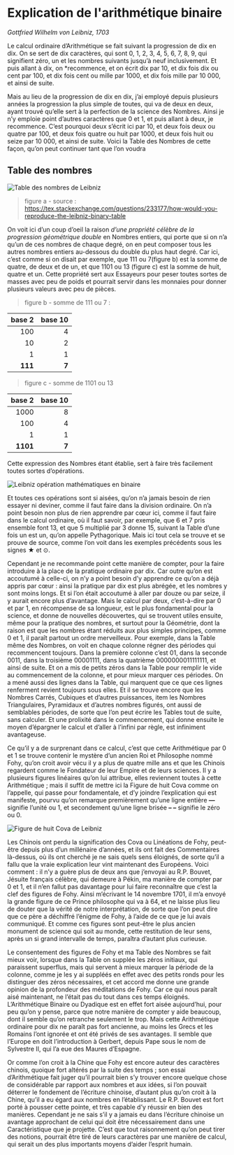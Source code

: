 # Explication de l'arithmétique binaire
 
*Gottfried Wilhelm von Leibniz, 1703*


Le calcul ordinaire d’Arithmétique se fait suivant la progression de dix en dix. On se sert de dix caractères, qui sont 0, 1, 2, 3, 4, 5, 6, 7, 8, 9, qui signifient zéro, un et les nombres suivants jusqu’à neuf inclusivement. Et puis allant à dix, on *recommence, et on écrit dix par 10, et dix fois dix ou cent par 100, et dix fois cent ou mille par 1000, et dix fois mille par 10 000, et ainsi de suite.

Mais au lieu de la progression de dix en dix, j’ai employé depuis plusieurs années la progression la plus simple de toutes, qui va de deux en deux, ayant trouvé qu’elle sert à la perfection de la science des Nombres. Ainsi je n’y emploie point d’autres caractères que 0 et 1, et puis allant à deux, je recommence. C’est pourquoi deux s’écrit ici par 10, et deux fois deux ou quatre par 100, et deux fois quatre ou huit par 1000, et deux fois huit ou seize par 10 000, et ainsi de suite. Voici la Table des Nombres de cette façon, qu’on peut continuer tant que l’on voudra

## Table des nombres

![Table des nombres de Leibniz](images/leibnitz-table-des-nombres.png)
> figure a - source : https://tex.stackexchange.com/questions/233177/how-would-you-reproduce-the-leibniz-binary-table

On voit ici d’un coup d’oeil la raison *d’une propriété célèbre de la progression géométrique double* en Nombres entiers, qui porte que si on n’a qu’un de ces nombres de chaque degré, on en peut composer tous les autres nombres entiers au-dessous du double du plus haut degré. Car ici, c’est comme si on disait par exemple, que 111  ou 7(figure b) est la somme de quatre, de deux et de un, et que 1101 ou 13 (figure c) est la somme de huit, quatre et un. Cette propriété sert aux Essayeurs pour peser toutes sortes de masses avec peu de poids et pourrait servir dans les monnaies pour donner plusieurs valeurs avec peu de pièces.

> figure b - somme de 111 ou 7 :

|  base 2 |  base 10  | 
|---:|---:|
| 100 | 4 |
|  10 | 2 |
|   1 | 1 |
|  **111**| **7** |

> figure c - somme de 1101 ou 13

|  base 2 |  base 10  | 
|---:|---:|
| 1000 | 8 |
|  100 | 4 |
|    1 | 1 |
|  **1101**| **7** |

Cette expression des Nombres étant établie, sert à faire très facilement toutes sortes d’opérations.

![Leibniz opération mathématiques en binaire](images/leibnitz-operations-binaires.png)

Et toutes ces opérations sont si aisées, qu’on n’a jamais besoin de rien essayer ni deviner, comme il faut faire dans la division ordinaire. On n’a point besoin non plus de rien apprendre par cœur ici, comme il faut faire dans le calcul ordinaire, où il faut savoir, par exemple, que 6 et 7 pris ensemble font 13, et que 5 multiplié par 3 donne 15, suivant la Table d’une fois un est un, qu’on appelle Pythagorique. Mais ici tout cela se trouve et se prouve de source, comme l’on voit dans les exemples précédents sous les signes ★ et ⊙.

Cependant je ne recommande point cette manière de compter, pour la faire introduire à la place de la pratique ordinaire par dix. Car outre qu’on est accoutumé à celle-ci, on n’y a point besoin d’y apprendre ce qu’on a déjà appris par cœur : ainsi la pratique par dix est plus abrégée, et les nombres y sont moins longs. Et si l’on était accoutumé à aller par douze ou par seize, il y aurait encore plus d’avantage. Mais le calcul par deux, c’est-à-dire par 0 et par 1, en récompense de sa longueur, est le plus fondamental pour la science, et donne de nouvelles découvertes, qui se trouvent utiles ensuite, même pour la pratique des nombres, et surtout pour la Géométrie, dont la raison est que les nombres étant réduits aux plus simples principes, comme 0 et 1, il paraît partout un ordre merveilleux. Pour exemple, dans la Table même des Nombres, on voit en chaque colonne régner des périodes qui recommencent toujours. Dans la première colonne c’est 01, dans la seconde 0011, dans la troisième 00001111, dans la quatrième 0000000011111111, et ainsi de suite. Et on a mis de petits zéros dans la Table pour remplir le vide au commencement de la colonne, et pour mieux marquer ces périodes. On a mené aussi des lignes dans la Table, qui marquent que ce que ces lignes renferment revient toujours sous elles. Et il se trouve encore que les Nombres Carrés, Cubiques et d’autres puissances, item les Nombres Triangulaires, Pyramidaux et d’autres nombres figurés, ont aussi de semblables périodes, de sorte que l’on peut écrire les Tables tout de suite, sans calculer. Et une prolixité dans le commencement, qui donne ensuite le moyen d’épargner le calcul et d’aller à l’infini par règle, est infiniment avantageuse.

Ce qu’il y a de surprenant dans ce calcul, c’est que cette Arithmétique par 0 et 1 se trouve contenir le mystère d’un ancien Roi et Philosophe nommé Fohy, qu’on croit avoir vécu il y a plus de quatre mille ans et que les Chinois regardent comme le Fondateur de leur Empire et de leurs sciences. Il y a plusieurs figures linéaires qu’on lui attribue, elles reviennent toutes à cette Arithmétique ; mais il suffit de mettre ici la Figure de huit Cova comme on l’appelle, qui passe pour fondamentale, et d’y joindre l’explication qui est manifeste, pourvu qu’on remarque premièrement qu’une ligne entière **—** signifie l’unité ou 1, et secondement qu’une ligne brisée **– –** signifie le zéro ou 0.

![Figure de huit Cova de Leibniz](images/leibnitz-figure-de-huit-cova.gif)

Les Chinois ont perdu la signification des Cova ou Linéations de Fohy, peut-être depuis plus d’un millénaire d’années, et ils ont fait des Commentaires là-dessus, où ils ont cherché je ne sais quels sens éloignés, de sorte qu’il a fallu que la vraie explication leur vint maintenant des Européens. Voici comment : il n’y a guère plus de deux ans que j’envoyai au R.P. Bouvet, Jésuite français célèbre, qui demeure à Pékin, ma manière de compter par 0 et 1, et il n’en fallut pas davantage pour lui faire reconnaître que c’est la clef des figures de Fohy. Ainsi m’écrivant le 14 novembre 1701, il m’a envoyé la grande figure de ce Prince philosophe qui va à 64, et ne laisse plus lieu de douter que la vérité de notre interprétation, de sorte que l’on peut dire que ce père a déchiffré l’énigme de Fohy, à l’aide de ce que je lui avais communiqué. Et comme ces figures sont peut-être le plus ancien monument de science qui soit au monde, cette restitution de leur sens, après un si grand intervalle de temps, paraîtra d’autant plus curieuse.

Le consentement des figures de Fohy et ma Table des Nombres se fait mieux voir, lorsque dans la Table on supplée les zéros initiaux, qui paraissent superflus, mais qui servent à mieux marquer la période de la colonne, comme je les y ai suppléés en effet avec des petits ronds pour les distinguer des zéros nécessaires, et cet accord me donne une grande opinion de la profondeur des méditations de Fohy. Car ce qui nous paraît aisé maintenant, ne l’était pas du tout dans ces temps éloignés. L’Arithmétique Binaire ou Dyadique est en effet fort aisée aujourd’hui, pour peu qu’on y pense, parce que notre manière de compter y aide beaucoup, dont il semble qu’on retranche seulement le trop. Mais cette Arithmétique ordinaire pour dix ne paraît pas fort ancienne, au moins les Grecs et les Romains l’ont ignorée et ont été privés de ses avantages. Il semble que l’Europe en doit l’introduction à Gerbert, depuis Pape sous le nom de Sylvestre II, qui l’a eue des Maures d’Espagne.

Or comme l’on croit à la Chine que Fohy est encore auteur des caractères chinois, quoique fort altérés par la suite des temps ; son essai d’Arithmétique fait juger qu’il pourrait bien s’y trouver encore quelque chose de considérable par rapport aux nombres et aux idées, si l’on pouvait déterrer le fondement de l’écriture chinoise, d’autant plus qu’on croit à la Chine, qu’il a eu égard aux nombres en l’établissant. Le R.P. Bouvet est fort porté à pousser cette pointe, et très capable d’y réussir en bien des manières. Cependant je ne sais s’il y a jamais eu dans l’écriture chinoise un avantage approchant de celui qui doit être nécessairement dans une Caractéristique que je projette. C’est que tout raisonnement qu’on peut tirer des notions, pourrait être tiré de leurs caractères par une manière de calcul, qui serait un des plus importants moyens d’aider l’esprit humain.


